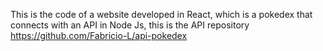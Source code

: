 This is the code of a website developed in React, which is a pokedex that connects with an API in Node Js, this is the API repository https://github.com/Fabricio-L/api-pokedex

